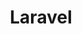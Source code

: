 ---
codehost: https://github.com/https://github.com/laravel/laravel
logohandle: laravel
sort: laravel
title: Laravel
twitter: https://x.com/laravelphp
website: https://laravel.com/
wikipedia: https://en.wikipedia.org/wiki/Laravel
---